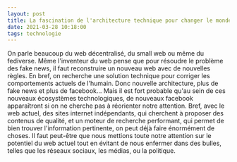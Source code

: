 ```yaml
---
layout: post
title: La fascination de l'architecture technique pour changer le monde
date: 2021-03-28 10:18:00
tags: technologie
---
```


On parle beaucoup du web décentralisé, du small web ou même du fediverse. Même l'inventeur du web pense que pour résoudre le problème des fake news, il faut reconstruire un nouveau web avec de nouvelles règles. En bref, on recherche une solution technique pour corriger les comportements actuels de l'humain. Donc nouvelle architecture, plus de fake news et plus de facebook... Mais il est fort probable qu'au sein de ces nouveaux écosystèmes technologiques, de nouveaux facebook apparaîtront si on ne cherche pas à réorienter notre attention. Bref, avec le web actuel, des sites internet indépendants,  qui cherchent à proposer des contenus de qualité, et un moteur de recherche performant, qui permet de bien trouver l'information pertinente, on peut déjà faire énormément de choses. Il faut peut-être que nous mettions toute notre attention sur le potentiel du web actuel tout en évitant de nous enfermer dans des bulles, telles que les réseaux sociaux, les médias, ou la politique. 